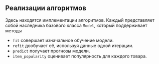 ## Реализации алгоритмов

Здесь находятся имплементации алгоритмов.
Каждый представляет собой наследника базового класса `Model`, который поддерживает методы

- `fit` совершает изначальное обучение модели.
- `refit` дообучает её, используя данные одной итерации.
- `predict` получает прогнозы модели.
- `item_popularity` оценивает популярность для каждого товара.
